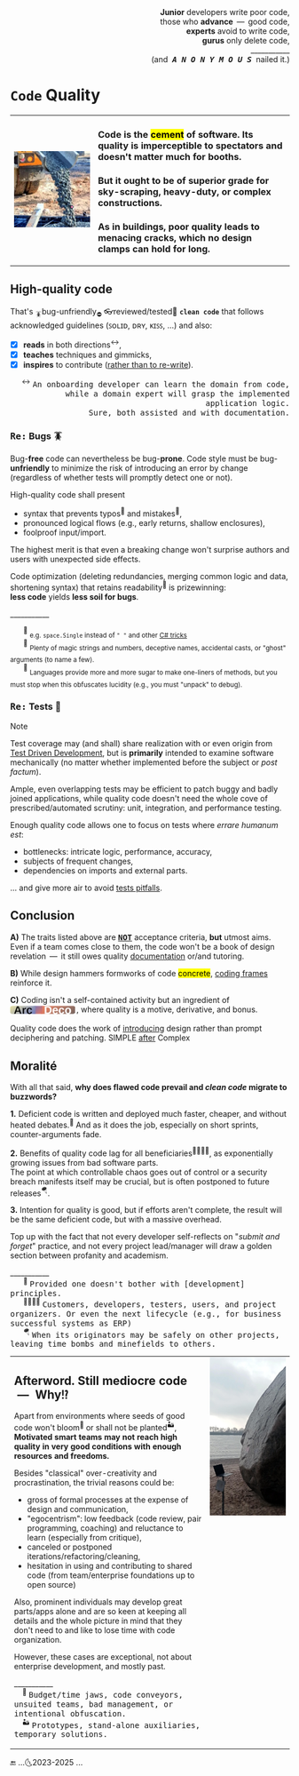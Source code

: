 <div dir="rtl">,<b>Junior</b> developers write poor code<br/>
,those who <b>advance</b> &thinsp;&mdash;&thinsp; good code<br/>
,<b>experts</b> avoid to write code<br/>
,<b>gurus</b> only delete code<br />
___________<br/>
(.and &nbsp;<b><i><samp>A&thinsp;N&thinsp;O&thinsp;N&thinsp;Y&thinsp;M&thinsp;O&thinsp;U&thinsp;S</samp></i></b>&nbsp; nailed it)</div>

# `Code` <nark>Quality</mark>

<table><tr></tr><tr valign="center"><td width=30%>
  <picture><img src="../../../_rsc/_img/photo/misc/pour_concrete.jpg" alt="&nbsp;pouring concrete" title="&nbsp;Image credit: jkcement.com&#013;&#010;(for illustration purposes only)" /></picture>
</td><td>

### Code is the <mark>cement</mark> of software. Its quality is imperceptible to spectators and doesn't matter much for booths.

### But it ought to be of superior grade for sky-scraping, heavy-duty, or complex constructions.

### As in buildings, poor quality leads to menacing cracks, which no design clamps can hold for long.

</td></tr></table>

## High-quality code

That's <sub>🪳</sub>bug-unfriendly<sub>⛔</sub> 👓reviewed/tested🧪 **`clean code`** that follows acknowledged guidelines (ꜱᴏʟɪᴅ, ᴅʀʏ, ᴋɪꜱꜱ, ...) and also:

+ [x] **reads** in both directions<sup>↔️</sup>,
+ [x] **teaches** techniques and gimmicks,
+ [x] **inspires** to contribute (<ins>rather than to re-write</ins>).

<div align="right"><sup>↔️</sup> <samp>An onboarding developer can learn the domain from code, while a domain expert will grasp the implemented application logic.
<br />Sure, both assisted and with documentation.</samp></div>

### <samp>Re:</samp> Bugs 🪳

Bug-**free** code can nevertheless be bug-**prone**. Code style must be bug-**unfriendly** to minimize the risk of introducing an error by change (regardless of whether tests will promptly detect one or not).

High-quality code shall present

+ syntax that prevents typos<sup>🎼</sup> and mistakes<sup>🥎</sup>,
+ pronounced logical flows (e.g., early returns, shallow enclosures),
+ foolproof input/import.

The highest merit is that even a breaking change won't surprise authors and users with unexpected side effects.

Code optimization (deleting redundancies, merging common logic and data, shortening syntax) that retains readability<sup>📖</sup> is prizewinning:\
**less code** yields **less soil for bugs**.

\___________

&nbsp; &nbsp; &nbsp; <sup>🎼</sup> <sub>e.g. `space.Single` instead of `" "` and other [C# tricks](../../../.net/README+/cs-hints.md)</sub>\
&nbsp; &nbsp; &nbsp; <sup>🥎</sup> <sub>Plenty of magic strings and numbers, deceptive names, accidental casts, or "ghost" arguments (to name a few).</sub>\
&nbsp; &nbsp; &nbsp; <sup>📖</sup> <sub>Languages provide more and more sugar to make one-liners of methods, but you must stop when this obfuscates lucidity (e.g., you must "unpack" to debug).</sub>

### <samp>Re:</samp> Tests 🧪

> [!NOTE]
> Test coverage may (and shall) share realization with or even origin from [Test Driven Development](../../tests/), but is **primarily** intended to examine software mechanically 
(no matter whether implemented before the subject or _post factum_).
> 

Ample, even overlapping tests may be efficient to patch buggy and badly joined applications, while quality code doesn't need the whole cove of prescribed/automated scrutiny: unit, integration, and performance testing.

Enough quality code allows one to focus on tests where _errare humanum est_:

* bottlenecks: intricate logic, performance, accuracy,
* subjects of frequent changes,
* dependencies on imports and external parts.

... and give more air to avoid [tests pitfalls](../../tests/asQA/README+/QA_tests-pitfalls.md).

## Conclusion

**A)** The traits listed above are <samp><b><ins>NOT</ins></b></samp> acceptance criteria, **but** utmost aims. 
Even if a team comes close to them, the code won't be a book of design revelation &thinsp;&mdash;&thinsp; it still owes quality [documentation](../../docu) or/and tutoring.

**B)** While design hammers formworks of code <mark>concrete</mark>, [coding frames](https://github.com/byteshaus/use-dev/tree/main/README%2B/frames) reinforce it.

**C)** Coding isn't a self-contained activity but an ingredient of <sub>[![Arc Deco.](../../../_rsc/_img/ArcDeco/ArcDeco-bar-14px_rounded.png)](../../../software/ArcDeco/README.md)</sub>&thinsp;, 
where quality is a motive, derivative, and bonus.

Quality code does the work of <ins>introducing</ins> design rather than prompt deciphering and patching. SIMPLE [after](../../../pencraft/README+/quotes/README+/cornerstones.md#complex2simple) Complex

## Moralité

With all that said, **why does flawed code prevail and _clean code_ migrate to buzzwords?**

**1.** Deficient code is written and deployed much faster, cheaper, and without heated debates.<sup>🥴</sup> And as it does the job, especially on short sprints, counter-arguments fade.

**2.** Benefits of quality code lag for all beneficiaries<sup>:family_man_woman_boy_boy:</sup>, as exponentially growing issues from bad software parts.\
The point at which controllable chaos goes out of control or a security breach manifests itself may be crucial, but is often postponed to future releases<sup>:parachute:</sup>.

**3.** Intention for quality is good, but if efforts aren't complete, the result will be the same deficient code, but with a massive overhead. 

Top up with the fact that not every developer self-reflects on "_submit and forget_" practice, and not every project lead/manager will draw a golden section between profanity and academism. 

\___________\
&nbsp; &nbsp; &nbsp; <sup>🥴</sup> <samp>Provided one doesn't bother with [development] principles.</samp>\
&nbsp; &nbsp; &nbsp; <sup>👨‍👩‍👦‍👦</sup> <samp>Customers, developers, testers, users, and project organizers. Or even the next lifecycle (e.g., for business successful systems as ERP)</samp>\
&nbsp; &nbsp; &nbsp; <sup>🪂</sup> <samp>When its originators may be safely on other projects, leaving time bombs and minefields to others.</samp>

<table><tr></tr><tr valign="top"><td>

## Afterword. Still mediocre code &nbsp;&mdash;&nbsp; Why<samp>⁉️</samp>

Apart from environments where seeds of good code won't bloom<sup>:wilted_flower:</sup> or shall not be planted<sup>:desert:</sup>, 
**Motivated smart teams may not reach high quality in very good conditions with enough resources and freedoms.**

Besides "classical" over-creativity and procrastination, the trivial reasons could be:

- gross of formal processes at the expense of design and communication,
- "egocentrism": low feedback (code review, pair programming, coaching) and reluctance to learn (especially from critique),
- canceled or postponed iterations/refactoring/cleaning,
- hesitation in using and contributing to shared code (from team/enterprise foundations up to open source)

Also, prominent individuals may develop great parts/apps alone and are so keen at keeping all details and the whole picture in mind that they don't need to and like to lose time with code organization. 

However, these cases are exceptional, not about enterprise development, and mostly past.

\___________\
&nbsp; &nbsp; <sup>:wilted_flower:</sup> <samp>Budget/time jaws, code conveyors, unsuited teams, bad management, or intentional obfuscation.</samp>\
&nbsp; &nbsp; <sup>:desert:</sup> <samp>Prototypes, stand-alone auxiliaries, temporary solutions.</samp>

</td><td width="30%">
  <a href="../../../_rsc/_img/photo/blog/mount/DevVsMonolyth.jpg"><img alt="&nbsp;Stone monolyth" src="../../../_rsc/_img/photo/nat/DerAlteSchwede.jpg" title="Waterfall monolyth again..." /></a>
</td></tr></table>

🔚 ...🌜2023-2025 ...
